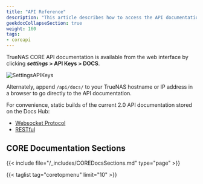 ```yaml
---
title: "API Reference"
description: "This article describes how to access the API documentation in TrueNAS CORE."
geekdocCollapseSection: true
weight: 160
tags:
- coreapi
---
```


TrueNAS CORE API documentation is available from the web interface by clicking **<i class="material-icons" aria-hidden="true" title="Settings">settings</i>&nbsp;> API Keys > DOCS**.

![SettingsAPIKeys](/images/CORE/12.0/SettingsAPIKeysDocsButton.png "API Docs location")

Alternately, append `/api/docs/` to your TrueNAS hostname or IP address in a browser to go directly to the API documentation.

For convenience, static builds of the current 2.0 API documentation stored on the Docs Hub:
* [Websocket Protocol](/api/websocket.html)
* [RESTful](/api/rest.html)

## CORE Documentation Sections

{{< include file="/_includes/COREDocsSections.md" type="page" >}}

{{< taglist tag="coretopmenu" limit="10" >}}
